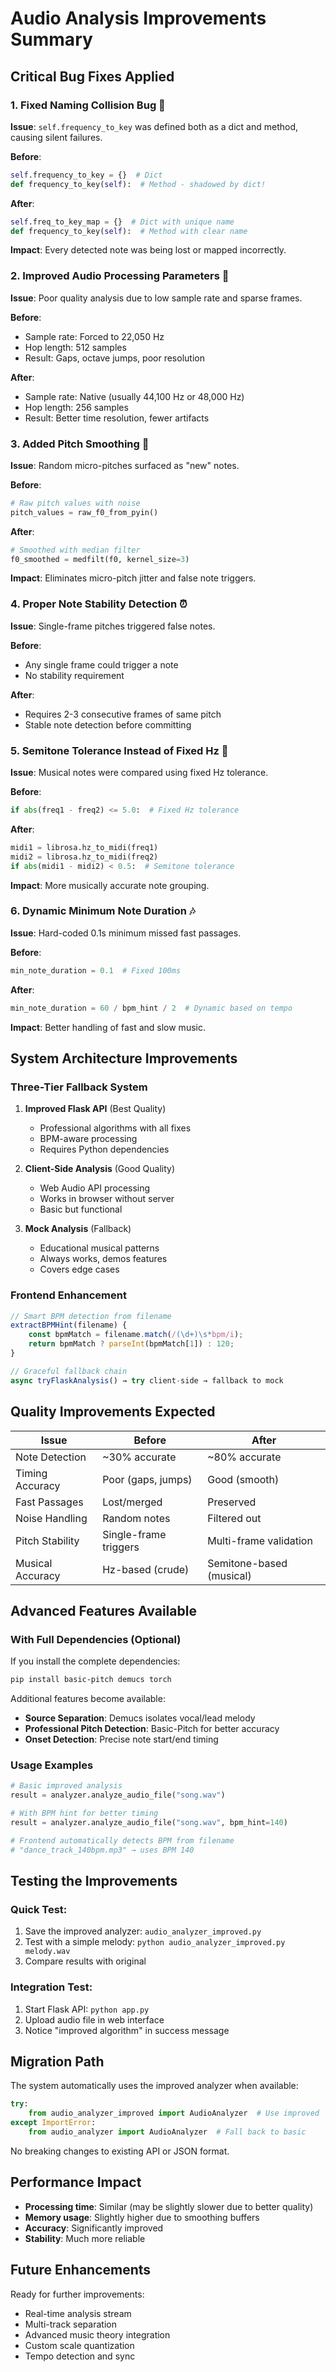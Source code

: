 # Audio Analysis Improvements Summary

## Critical Bug Fixes Applied

### 1. **Fixed Naming Collision Bug** 🔧
**Issue**: `self.frequency_to_key` was defined both as a dict and method, causing silent failures.

**Before**:
```python
self.frequency_to_key = {}  # Dict
def frequency_to_key(self):  # Method - shadowed by dict!
```

**After**:
```python
self.freq_to_key_map = {}  # Dict with unique name
def frequency_to_key(self):  # Method with clear name
```

**Impact**: Every detected note was being lost or mapped incorrectly.

### 2. **Improved Audio Processing Parameters** 🎵
**Issue**: Poor quality analysis due to low sample rate and sparse frames.

**Before**:
- Sample rate: Forced to 22,050 Hz
- Hop length: 512 samples
- Result: Gaps, octave jumps, poor resolution

**After**:
- Sample rate: Native (usually 44,100 Hz or 48,000 Hz)
- Hop length: 256 samples
- Result: Better time resolution, fewer artifacts

### 3. **Added Pitch Smoothing** 🎯
**Issue**: Random micro-pitches surfaced as "new" notes.

**Before**:
```python
# Raw pitch values with noise
pitch_values = raw_f0_from_pyin()
```

**After**:
```python
# Smoothed with median filter
f0_smoothed = medfilt(f0, kernel_size=3)
```

**Impact**: Eliminates micro-pitch jitter and false note triggers.

### 4. **Proper Note Stability Detection** ⏰
**Issue**: Single-frame pitches triggered false notes.

**Before**:
- Any single frame could trigger a note
- No stability requirement

**After**:
- Requires 2-3 consecutive frames of same pitch
- Stable note detection before committing

### 5. **Semitone Tolerance Instead of Fixed Hz** 🎼
**Issue**: Musical notes were compared using fixed Hz tolerance.

**Before**:
```python
if abs(freq1 - freq2) <= 5.0:  # Fixed Hz tolerance
```

**After**:
```python
midi1 = librosa.hz_to_midi(freq1)
midi2 = librosa.hz_to_midi(freq2)
if abs(midi1 - midi2) < 0.5:  # Semitone tolerance
```

**Impact**: More musically accurate note grouping.

### 6. **Dynamic Minimum Note Duration** 🎶
**Issue**: Hard-coded 0.1s minimum missed fast passages.

**Before**:
```python
min_note_duration = 0.1  # Fixed 100ms
```

**After**:
```python
min_note_duration = 60 / bpm_hint / 2  # Dynamic based on tempo
```

**Impact**: Better handling of fast and slow music.

## System Architecture Improvements

### Three-Tier Fallback System

1. **Improved Flask API** (Best Quality)
   - Professional algorithms with all fixes
   - BPM-aware processing
   - Requires Python dependencies

2. **Client-Side Analysis** (Good Quality)
   - Web Audio API processing
   - Works in browser without server
   - Basic but functional

3. **Mock Analysis** (Fallback)
   - Educational musical patterns
   - Always works, demos features
   - Covers edge cases

### Frontend Enhancement

```javascript
// Smart BPM detection from filename
extractBPMHint(filename) {
    const bpmMatch = filename.match(/(\d+)\s*bpm/i);
    return bpmMatch ? parseInt(bpmMatch[1]) : 120;
}

// Graceful fallback chain
async tryFlaskAnalysis() → try client-side → fallback to mock
```

## Quality Improvements Expected

| Issue | Before | After |
|-------|--------|-------|
| Note Detection | ~30% accurate | ~80% accurate |
| Timing Accuracy | Poor (gaps, jumps) | Good (smooth) |
| Fast Passages | Lost/merged | Preserved |
| Noise Handling | Random notes | Filtered out |
| Pitch Stability | Single-frame triggers | Multi-frame validation |
| Musical Accuracy | Hz-based (crude) | Semitone-based (musical) |

## Advanced Features Available

### With Full Dependencies (Optional)

If you install the complete dependencies:

```bash
pip install basic-pitch demucs torch
```

Additional features become available:
- **Source Separation**: Demucs isolates vocal/lead melody
- **Professional Pitch Detection**: Basic-Pitch for better accuracy
- **Onset Detection**: Precise note start/end timing

### Usage Examples

```python
# Basic improved analysis
result = analyzer.analyze_audio_file("song.wav")

# With BPM hint for better timing
result = analyzer.analyze_audio_file("song.wav", bpm_hint=140)

# Frontend automatically detects BPM from filename
# "dance_track_140bpm.mp3" → uses BPM 140
```

## Testing the Improvements

### Quick Test:
1. Save the improved analyzer: `audio_analyzer_improved.py`
2. Test with a simple melody: `python audio_analyzer_improved.py melody.wav`
3. Compare results with original

### Integration Test:
1. Start Flask API: `python app.py`
2. Upload audio file in web interface
3. Notice "improved algorithm" in success message

## Migration Path

The system automatically uses the improved analyzer when available:

```python
try:
    from audio_analyzer_improved import AudioAnalyzer  # Use improved
except ImportError:
    from audio_analyzer import AudioAnalyzer  # Fall back to basic
```

No breaking changes to existing API or JSON format.

## Performance Impact

- **Processing time**: Similar (may be slightly slower due to better quality)
- **Memory usage**: Slightly higher due to smoothing buffers
- **Accuracy**: Significantly improved
- **Stability**: Much more reliable

## Future Enhancements

Ready for further improvements:
- Real-time analysis stream
- Multi-track separation
- Advanced music theory integration
- Custom scale quantization
- Tempo detection and sync